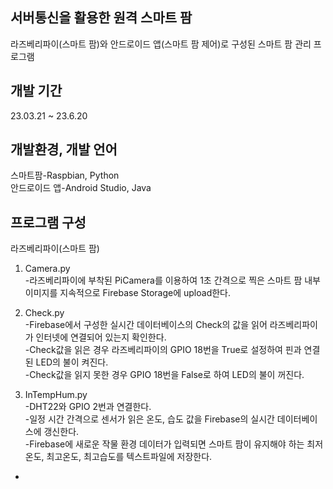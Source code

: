 ## 서버통신을 활용한 원격 스마트 팜
라즈베리파이(스마트 팜)와 안드로이드 앱(스마트 팜 제어)로 구성된 스마트 팜 관리 프로그램  


## 개발 기간
23.03.21 ~ 23.6.20  


## 개발환경, 개발 언어
스마트팜-Raspbian, Python  
안드로이드 앱-Android Studio, Java  


## 프로그램 구성
라즈베리파이(스마트 팜)  
1. Camera.py  
-라즈베리파이에 부착된 PiCamera를 이용하여 1초 간격으로 찍은 스마트 팜 내부 이미지를 지속적으로 Firebase Storage에 upload한다.  

2. Check.py  
-Firebase에서 구성한 실시간 데이터베이스의 Check의 값을 읽어 라즈베리파이가 인터넷에 연결되어 있는지 확인한다.  
-Check값을 읽은 경우 라즈베리파이의 GPIO 18번을 True로 설정하여 핀과 연결된 LED의 불이 켜진다.  
-Check값을 읽지 못한 경우 GPIO 18번을 False로 하여 LED의 불이 꺼진다.  

4. InTempHum.py  
-DHT22와 GPIO 2번과 연결한다.  
-일정 시간 간격으로 센서가 읽은 온도, 습도 값을 Firebase의 실시간 데이터베이스에 갱신한다.  
-Firebase에 새로운 작물 환경 데이터가 입력되면 스마트 팜이 유지해야 하는 최저온도, 최고온도, 최고습도를 텍스트파일에 저장한다.  
-
